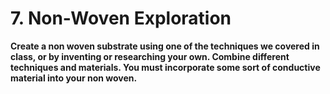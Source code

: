 # 7. Non-Woven Exploration

**Create a non woven substrate using one of the techniques we covered in class, or by inventing or researching your own. Combine different techniques and materials. You must incorporate some sort of conductive material into your non woven.**

